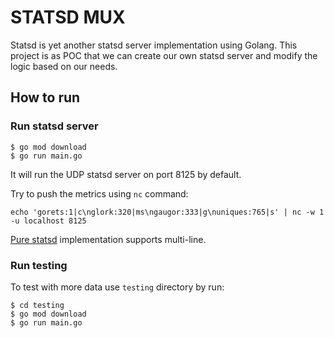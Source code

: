 # STATSD MUX

Statsd is yet another statsd server implementation using Golang.
This project is as POC that we can create our own statsd server and modify the logic based on our needs.

## How to run


### Run statsd server

```shell
$ go mod download
$ go run main.go
```

It will run the UDP statsd server on port 8125 by default.

Try to push the metrics using `nc` command:

```shell
echo 'gorets:1|c\nglork:320|ms\ngaugor:333|g\nuniques:765|s' | nc -w 1 -u localhost 8125
```

[Pure statsd](https://github.com/statsd/statsd) implementation supports multi-line.


### Run testing

To test with more data use `testing` directory by run:

```shell
$ cd testing
$ go mod download
$ go run main.go
```

